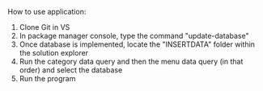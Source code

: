 How to use application: 

1. Clone Git in VS
2. In package manager console, type the command "update-database"
3. Once database is implemented, locate the "INSERTDATA" folder within the solution explorer
4. Run the category data query and then the menu data query (in that order) and select the database
6. Run the program
